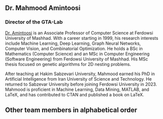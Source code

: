 ## Dr. Mahmood Amintoosi

### Director of the GTA-Lab

[Dr. Amintoosi](https://mamintoosi.github.io/) is an Associate Professor of Computer Science at Ferdowsi University of Mashhad. With a career starting in 1999, his research interests include Machine Learning, Deep Learning, Graph Neural Networks, Computer Vision, and Combinatorial Optimization. He holds a BSc in Mathematics (Computer Science) and an MSc in Computer Engineering (Software Engineering) from Ferdowsi University of Mashhad. His MSc thesis focused on genetic algorithms for 2D nesting problems.

After teaching at Hakim Sabzevari University, Mahmood earned his PhD in Artificial Intelligence from Iran University of Science and Technology. He returned to Sabzevar University before joining Ferdowsi University in 2023. Mahmood is proficient in Machine Learning, Data Mining, MATLAB, and LaTeX, and has contributed to CTAN and published a book on LaTeX.


## Other team members in alphabetical order

